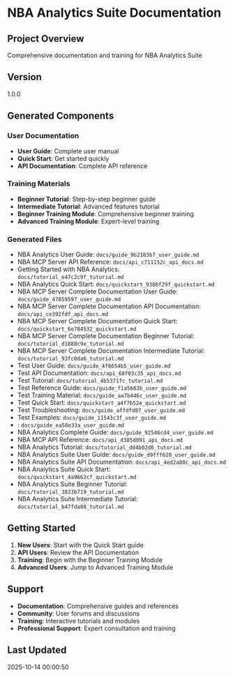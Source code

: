 # NBA Analytics Suite Documentation

## Project Overview
Comprehensive documentation and training for NBA Analytics Suite

## Version
1.0.0

## Generated Components

### User Documentation
- **User Guide**: Complete user manual
- **Quick Start**: Get started quickly
- **API Documentation**: Complete API reference

### Training Materials
- **Beginner Tutorial**: Step-by-step beginner guide
- **Intermediate Tutorial**: Advanced features tutorial
- **Beginner Training Module**: Comprehensive beginner training
- **Advanced Training Module**: Expert-level training

### Generated Files
- NBA Analytics User Guide: `docs/guide_9b2183b7_user_guide.md`
- NBA MCP Server API Reference: `docs/api_c711152c_api_docs.md`
- Getting Started with NBA Analytics: `docs/tutorial_e47c2c9f_tutorial.md`
- NBA Analytics Quick Start: `docs/quickstart_9386f29f_quickstart.md`
- NBA MCP Server Complete Documentation User Guide: `docs/guide_47859597_user_guide.md`
- NBA MCP Server Complete Documentation API Documentation: `docs/api_ce392fdf_api_docs.md`
- NBA MCP Server Complete Documentation Quick Start: `docs/quickstart_6e784532_quickstart.md`
- NBA MCP Server Complete Documentation Beginner Tutorial: `docs/tutorial_d1888c9e_tutorial.md`
- NBA MCP Server Complete Documentation Intermediate Tutorial: `docs/tutorial_93fc0da6_tutorial.md`
- Test User Guide: `docs/guide_4f6654b5_user_guide.md`
- Test API Documentation: `docs/api_68f03c35_api_docs.md`
- Test Tutorial: `docs/tutorial_4b5371fc_tutorial.md`
- Test Reference Guide: `docs/guide_f1a5603b_user_guide.md`
- Test Training Material: `docs/guide_aa7b446c_user_guide.md`
- Test Quick Start: `docs/quickstart_a4f7b52e_quickstart.md`
- Test Troubleshooting: `docs/guide_affdfd87_user_guide.md`
- Test Examples: `docs/guide_11543c3f_user_guide.md`
- : `docs/guide_ea58e33a_user_guide.md`
- NBA Analytics Complete Guide: `docs/guide_92546cd4_user_guide.md`
- NBA MCP API Reference: `docs/api_d385d091_api_docs.md`
- NBA Analytics Tutorial: `docs/tutorial_dd4b02d6_tutorial.md`
- NBA Analytics Suite User Guide: `docs/guide_d9fff620_user_guide.md`
- NBA Analytics Suite API Documentation: `docs/api_4ed2a80c_api_docs.md`
- NBA Analytics Suite Quick Start: `docs/quickstart_4a9662cf_quickstart.md`
- NBA Analytics Suite Beginner Tutorial: `docs/tutorial_3833b719_tutorial.md`
- NBA Analytics Suite Intermediate Tutorial: `docs/tutorial_b47fda08_tutorial.md`

## Getting Started

1. **New Users**: Start with the Quick Start guide
2. **API Users**: Review the API Documentation
3. **Training**: Begin with the Beginner Training Module
4. **Advanced Users**: Jump to Advanced Training Module

## Support

- **Documentation**: Comprehensive guides and references
- **Community**: User forums and discussions
- **Training**: Interactive tutorials and modules
- **Professional Support**: Expert consultation and training

## Last Updated
2025-10-14 00:00:50
